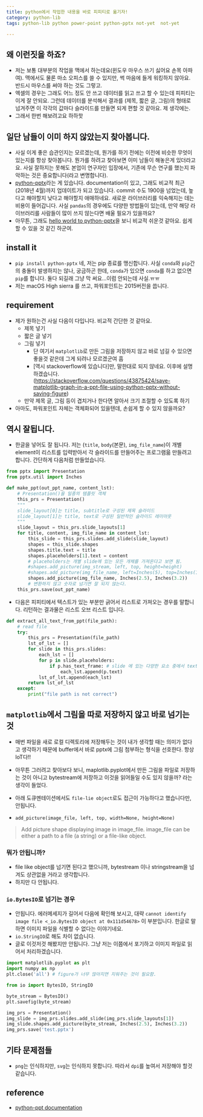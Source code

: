 ```yaml
---
title: python에서 작업한 내용을 바로 피피티로 옮기자!
category: python-lib
tags: python-lib python power-point python-pptx not-yet  not-yet

---
```


## 왜 이런짓을 하죠? 

- 저는 보통 대부분의 작업을 맥에서 하는데요(윈도우 마우스 쓰기 싫어요 손목 아파여). 맥에서도 물론 마소 오피스를 쓸 수 있지만, 썩 마음에 들게 워킹하지 않아요. 반드시 마우스를 써야 하는 것도 그렇고. 
- 엑셀의 경우는 그래도 어느 정도 안 쓰고 데이터를 읽고 쓰고 할 수 있는데 피피티는 이게 잘 안되요. 그런데 데이터를 분석해서 결과를 (제목, 짧은 글, 그림)의 형태로 넘겨주면 이 각각의 값마다 슬라이드를 만들면 되게 편할 것 같아요. 제 생각에는. 
- 그래서 한번 해보려고요 하하핫

## 일단 남들이 이미 하지 않았는지 찾아봅니다. 

- 사실 이게 좋은 습관인지는 모르겠는데, 뭔가를 하기 전에는 이전에 비슷한 무엇이 있는지를 항상 찾아봅니다. 뭔가를 하려고 찾아보면 이미 남들이 해놓은게 있더라고요. 사실 잘하지는 못해도 본업이 연구자인 입장에서, 기존에 무슨 연구를 했는지 파악하는 것은 중요합니다(라고 변명합니다).
- [python-pptx](https://python-pptx.readthedocs.io/en/latest/)라는 게 있습니다. documentation이 있고, 그래도 비교적 최근(2018년 4월)까지 업데이트가 되고 있습니다. commit 수도 1900을 넘었는데, 높다고 해야할지 낮다고 해야할지 애매하네요. 새로운 라이브러리를 익숙해지는 데는 비용이 들어갑니다. 사실 `pandas`의 경우에도 다양한 방법들이 있는데, 만약 해당 라이브러리를 사람들이 많이 쓰지 않는다면 배울 필요가 있을까요? 
- 아무튼, 그래도 [hello world to python-pptx](https://python-pptx.readthedocs.io/en/latest/user/quickstart.html)을 보니 비교적 쉬운것 같아요. 쉽게 할 수 있을 것 같긴 하군여. 

## install it

- `pip install python-pptx` 네, 저는 pip 종료를 맹신합니다. 사실 `conda`와 `pip`간의 충돌이 발생하지는 않나, 궁금하곤 한데, `conda`가 있으면 `conda`를 하고 없으면 `pip`를 합니다. 둘다 되길래 그냥 막 써요...이럼 안되는데 사실.ㅠㅠ
- 저는 macOS High sierra 를 쓰고, 파워포인트는 2015버전을 씁니다. 

## requirement

- 제가 원하는건 사실 다음이 다입니다. 비교적 간단한 것 같아요. 
    - 제목 넣기 
    - 짧은 글 넣기
    - 그림 넣기
        - 단 여기서 `matplotlib`로 만든 그림을 저장하지 않고 바로 넘길 수 있으면 좋을것 같은데 그게 되려나 모르겠군여 흠
        - [역시 stackoverflow에 있습니다]만, 말한대로 되지 않네요. 이후에 설명하겠습니다. (https://stackoverflow.com/questions/43875424/save-matplotlib-graph-in-a-ppt-file-using-python-pptx-without-saving-figure)
    - 만약 제목 글, 그림 등이 겹치거나 한다면 알아서 크기 조절할 수 있도록 하기 
- 아마도, 파워포인트 자체는 객체화되어 있을텐데, 손쉽게 할 수 있지 않을까요? 

## 역시 잘됩니다. 

- 한글을 넣어도 잘 됩니다. 저는 (`title`, `body`(본문), `img_file_name`)이 개별 element이 리스트를 입력받아서 각 슬라이드를 만들어주는 프로그램읆 만들려고 합니다. 간단하게 다음처럼 만들었습니다. 

```python
from pptx import Presentation
from pptx.util import Inches

def make_ppt(out_ppt_name, content_lst):
    # Presentation()을 일종의 템플릿 객체
    this_prs = Presentation()
    """
    slide_layout[0]는 title, subtitle로 구성된 제목 슬라이드 
    slide_layout[1]는 title, text로 구성된 일반적인 슬라이드 레이아웃
    """
    slide_layout = this_prs.slide_layouts[1] 
    for title, content, img_file_name in content_lst:
        this_slide = this_prs.slides.add_slide(slide_layout)
        shapes = this_slide.shapes
        shapes.title.text = title
        shapes.placeholders[1].text = content
        # placeholders는 개별 slide에 있는 모든 개체를 가져온다고 보면 됨. 
        #shapes.add_picture(img_stream, left, top, height=height)
        #shapes.add_picture(img_file_name, left=Inches(5), top=Inches(10))
        shapes.add_picture(img_file_name, Inches(2.5), Inches(3.2))
        # 변환하지 않고 숫자로 넘기면 잘 되지 않는다. 
    this_prs.save(out_ppt_name)
```

- 다음은 피피티에서 텍스트가 있는 부분만 긁어서 리스트로 가져오는 경우를 말합니다. 리턴하는 결과물은 리스트 오브 리스트 입니다. 

```python
def extract_all_text_from_ppt(file_path):
    # read file 
    try: 
        this_prs = Presentation(file_path)
        lst_of_lst = []
        for slide in this_prs.slides:
            each_lst = []
            for p in slide.placeholders:
                if p.has_text_frame: # slide 에 있는 다양한 요소 중에서 text-frame이 있는 경우에 대해서만 고려 
                    each_lst.append(p.text)
            lst_of_lst.append(each_lst)
        return lst_of_lst
    except:
        print("file path is not correct")
```

## `matplotlib`에서 그림을 따로 저장하지 않고 바로 넘기는 것 

- 매번 파일을 새로 로컬 디렉토리에 저장해두는 것이 내가 생각할 때는 의미가 없다고 생각하기 때문에 buffer에서 바로 pptx에 그림 첨부하는 형식을 선호한다. 항상 IoT다!!
- 아무튼 그러려고 찾아보다 보니, maplotlib.pyplot에서 만든 그림을 파일로 저장하는 것이 아니고 bytestream에 저장하고 이것을 읽어들일 수도 있지 않을까? 라는 생각이 들었다. 
- 아래 도큐멘테이션에서도 `file-lie object`로도 접근이 가능하다고 했습니다만, 안됩니다. 

- `add_picture(image_file, left, top, width=None, height=None)`

> Add picture shape displaying image in image_file. image_file can be either a path to a file (a string) or a file-like object. 

### 뭐가 안됩니까? 

- file like object를 넘기면 된다고 했으니까, bytestream 이나 stringstream을 넘겨도 상관없을 거라고 생각합니다. 
- 하지만 다 안됩니다.

### `io.BytesIO`로 넘기는 경우 

- 안됩니다. 에러메세지가 길어서 다음에 확인해 보시고, 대략 `cannot identify image file <_io.BytesIO object at 0x111d54678>` 이 부분입니다. 한글로 말하면 이미지 파일을 식별할 수 없다는 이야기네요. 
- `io.StringIO`로 해도 차이 없습니다. 
- 글로 이것저것 해봤지만 안됩니다. 그냥 저는 이쯤에서 포기하고 이미지 파일로 읽어서 처리하겠습니다. 

```python
import matplotlib.pyplot as plt
import numpy as np
plt.close('all') # figure가 너무 많아지면 지워주는 것이 필요함. 

from io import BytesIO, StringIO

byte_stream = BytesIO()
plt.savefig(byte_stream)

img_prs = Presentation()
img_slide = img_prs.slides.add_slide(img_prs.slide_layouts[1])
img_slide.shapes.add_picture(byte_stream, Inches(2.5), Inches(3.2))
img_prs.save('test.pptx')
```

## 기타 문제점들 

- `png`는 인식하지만, `svg`는 인식하지 못합니다. 따라서 `dpi`를 높여서 저장해야 할것 같습니다. 

## reference

- [python-ppt documentation](https://python-pptx.readthedocs.io/en/latest/user/quickstart.html)